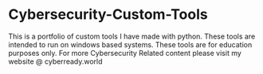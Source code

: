 # Cybersecurity-Custom-Tools
This is a portfolio of custom tools I have made with python. These tools are intended to run on windows based systems. These tools are for education purposes only.
For more Cybersecurity Related content please visit my website @ cyberready.world
